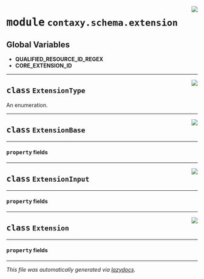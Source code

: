 <!-- markdownlint-disable -->

<a href="https://github.com/ml-tooling/contaxy/blob/main/backend/src/contaxy/schema/extension.py#L0"><img align="right" style="float:right;" src="https://img.shields.io/badge/-source-cccccc?style=flat-square"></a>

# <kbd>module</kbd> `contaxy.schema.extension`




**Global Variables**
---------------
- **QUALIFIED_RESOURCE_ID_REGEX**
- **CORE_EXTENSION_ID**


---

<a href="https://github.com/ml-tooling/contaxy/blob/main/backend/src/contaxy/schema/extension.py#L20"><img align="right" style="float:right;" src="https://img.shields.io/badge/-source-cccccc?style=flat-square"></a>

## <kbd>class</kbd> `ExtensionType`
An enumeration. 





---

<a href="https://github.com/ml-tooling/contaxy/blob/main/backend/src/contaxy/schema/extension.py#L25"><img align="right" style="float:right;" src="https://img.shields.io/badge/-source-cccccc?style=flat-square"></a>

## <kbd>class</kbd> `ExtensionBase`





---

#### <kbd>property</kbd> fields








---

<a href="https://github.com/ml-tooling/contaxy/blob/main/backend/src/contaxy/schema/extension.py#L48"><img align="right" style="float:right;" src="https://img.shields.io/badge/-source-cccccc?style=flat-square"></a>

## <kbd>class</kbd> `ExtensionInput`





---

#### <kbd>property</kbd> fields








---

<a href="https://github.com/ml-tooling/contaxy/blob/main/backend/src/contaxy/schema/extension.py#L52"><img align="right" style="float:right;" src="https://img.shields.io/badge/-source-cccccc?style=flat-square"></a>

## <kbd>class</kbd> `Extension`





---

#### <kbd>property</kbd> fields










---

_This file was automatically generated via [lazydocs](https://github.com/ml-tooling/lazydocs)._
